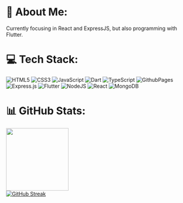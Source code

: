 # 💫 About Me:
 Currently focusing in React and ExpressJS, but also programming with Flutter.


# 💻 Tech Stack:
![HTML5](https://img.shields.io/badge/html5-%23E34F26.svg?style=flat&logo=html5&logoColor=white) ![CSS3](https://img.shields.io/badge/css3-%231572B6.svg?style=flat&logo=css3&logoColor=white) ![JavaScript](https://img.shields.io/badge/javascript-%23323330.svg?style=flat&logo=javascript&logoColor=%23F7DF1E) ![Dart](https://img.shields.io/badge/dart-%230175C2.svg?style=flat&logo=dart&logoColor=white) ![TypeScript](https://img.shields.io/badge/typescript-%23007ACC.svg?style=flat&logo=typescript&logoColor=white) ![GithubPages](https://img.shields.io/badge/github%20pages-121013?style=flat&logo=github&logoColor=white) ![Express.js](https://img.shields.io/badge/express.js-%23404d59.svg?style=flat&logo=express&logoColor=%2361DAFB) ![Flutter](https://img.shields.io/badge/Flutter-%2302569B.svg?style=flat&logo=Flutter&logoColor=white) ![NodeJS](https://img.shields.io/badge/node.js-6DA55F?style=flat&logo=node.js&logoColor=white) ![React](https://img.shields.io/badge/react-%2320232a.svg?style=flat&logo=react&logoColor=%2361DAFB) ![MongoDB](https://img.shields.io/badge/MongoDB-%234ea94b.svg?style=flat&logo=mongodb&logoColor=white)
# 📊 GitHub Stats:
<img height="170px" src="https://github-readme-stats.vercel.app/api?username=pmiranda27&show_icons=true&count_private=true&hide_border=true&title_color=CA0E68&icon_color=FFFFFF&text_color=df428d&bg_color=181818"/> <br/>
[![GitHub Streak](https://github-readme-streak-stats.herokuapp.com?user=pmiranda27&theme=dracula&border_radius=5&date_format=j%20M%5B%20Y%5D&exclude_days=Sun%2CSat&card_width=500&background=181818&stroke=DF428D&ring=CA0E68&currStreakLabel=CA0E68&currStreakNum=DF428D&sideNums=DF428D&sideLabels=CA0E68)](https://git.io/streak-stats) <br/>
